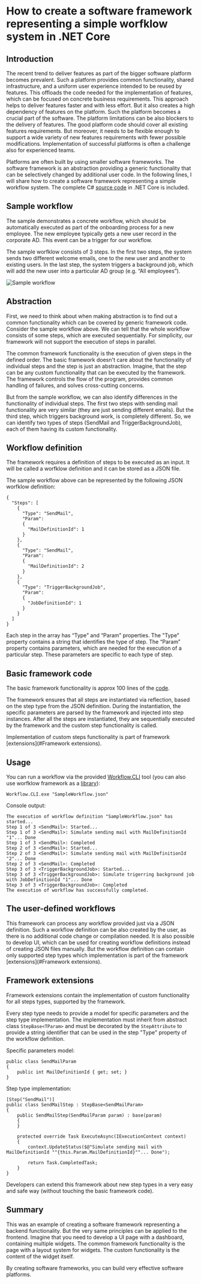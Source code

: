 # How to create a software framework representing a simple worfklow system in .NET Core

## Introduction

The recent trend to deliver features as part of the bigger software platform becomes prevalent. Such a platform provides common functionality, shared infrastructure, and a uniform user experience intended to be reused by features. This offloads the code needed for the implementation of features, which can be focused on concrete business requirements. This approach helps to deliver features faster and with less effort. But it also creates a high dependency of features on the platform. Such the platform becomes a crucial part of the software. The platform limitations can be also blockers to the delivery of features. The good platform code should cover all existing features requirements. But moreover, it needs to be flexible enough to support a wide variety of new features requirements with fewer possible modifications. Implementation of successful platforms is often a challenge also for experienced teams.

Platforms are often built by using smaller software frameworks. The software framework is an abstraction providing a generic functionality that can be selectively changed by additional user code. In the following lines, I will share how to create a software framework representing a simple workflow system. The complete C# [source code](Source) in .NET Core is included.

## Sample workflow
The sample demonstrates a concrete workflow, which should be automatically executed as part of the onboarding process for a new employee. The new employee typically gets a new user record in the corporate AD. This event can be a trigger for our workflow.

The sample worfklow consists of 3 steps. In the first two steps, the system sends two different welcome emails, one to the new user and another to existing users. In the last step, the system triggers a background job, which will add the new user into a particular AD group (e.g. “All employees”).

![Sample workflow](assets/images/SampleWorkflow.png)

## Abstraction
First, we need to think about when making abstraction is to find out a common functionality which can be covered by generic framework code. Consider the sample workflow above. We can tell that the whole workflow consists of some steps, which are executed sequentially. For simplicity, our framework will not support the execution of steps in parallel.

The common framework functionality is the execution of given steps in the defined order. The basic framework doesn't care about the functionality of individual steps and the step is just an abstraction. Imagine, that the step can be any custom functionality that can be executed by the framework. The framework controls the flow of the program, provides common handling of failures, and solves cross-cutting concerns.

But from the sample workflow, we can also identify differences in the functionality of individual steps. The first two steps with sending mail functionality are very similar (they are just sending different emails). But the third step, which triggers background work, is completely different. So, we can identify two types of steps (SendMail and TriggerBackgroundJob), each of them having its custom functionality.

## Workflow definition
The framework requires a definition of steps to be executed as an input. It will be called a worfklow definition and it can be stored as a JSON file.

The sample workflow above can be represented by the following JSON worfklow definition:

```
{
  "Steps": [
    {
      "Type": "SendMail",
      "Param":
      {
        "MailDefinitionId": 1
      }
    },
    {
      "Type": "SendMail",
      "Param":
      {
        "MailDefinitionId": 2
      }
    },
    {
      "Type": "TriggerBackgroundJob",
      "Param":
      {
        "JobDefinitionId": 1
      }
    }
  ]
}
```

Each step in the array has “Type” and “Param” properties. The "Type" property contains a string that identifies the type of step. The “Param” property contains parameters, which are needed for the execution of a particular step. These parameters are specific to each type of step.

## Basic framework code
The basic framework functionality is approx 100 lines of the [code](Source/Workflow.Framework/Workflow.cs).

The framework ensures that all steps are instantiated via reflection, based on the step type from the JSON definition. During the instantiation, the specific parameters are parsed by the framework and injected into step instances. After all the steps are instantiated, they are sequentially executed by the framework and the custom step functionality is called.

Implementation of custom steps functionality is part of framework [extensions](#Framework extensions).

## Usage

You can run a workflow via the provided [Workflow.CLI](Source/Workflow.CLI) tool (you can also use worfklow framework as a [library](Source/Workflow.Framework)):
```
Workflow.CLI.exe "SampleWorkflow.json"
```

Console output:
```
The execution of workflow definition "SampleWorkflow.json" has started...
Step 1 of 3 <SendMail>: Started...
Step 1 of 3 <SendMail>: Simulate sending mail with MailDefinitionId "1"... Done
Step 1 of 3 <SendMail>: Completed
Step 2 of 3 <SendMail>: Started...
Step 2 of 3 <SendMail>: Simulate sending mail with MailDefinitionId "2"... Done
Step 2 of 3 <SendMail>: Completed
Step 3 of 3 <TriggerBackgroundJob>: Started...
Step 3 of 3 <TriggerBackgroundJob>: Simulate trigerring background job with JobDefinitionId "1"... Done
Step 3 of 3 <TriggerBackgroundJob>: Completed
The execution of workflow has successfully completed.
```

## The user-defined workflows
This framework can process any workflow provided just via a JSON definition. Such a workflow definition can be also created by the user, as there is no additional code change or compilation needed. It is also possible to develop UI, which can be used for creating workflow definitions instead of creating JSON files manually. But the workflow definition can contain only supported step types which implementation is part of the framework [extensions](#Framework extensions).

## Framework extensions
Framework extensions contain the implementation of custom functionality for all steps types, supported by the framework.

Every step type needs to provide a model for specific parameters and the step type implementation. The implementation must inherit from abstract class `StepBase<TParam>` and must be decorated by the `StepAttribute` to provide a string identifier that can be used in the step "Type" property of the workflow definition.

Specific parameters model:

```
public class SendMailParam
{
    public int MailDefinitionId { get; set; }
}
```

Step type implementation:
```
[Step("SendMail")]
public class SendMailStep : StepBase<SendMailParam>
{
    public SendMailStep(SendMailParam param) : base(param) 
    {
    }

    protected override Task ExecuteAsync(IExecutionContext context)
    {
        context.UpdateStatus($@"Simulate sending mail with MailDefinitionId ""{this.Param.MailDefinitionId}""... Done");

        return Task.CompletedTask;
    }
}
```

Developers can extend this framework about new step types in a very easy and safe way (without touching the basic framework code).

## Summary

This was an example of creating a software framework representing a backend functionality. But the very same principles can be applied to the frontend. Imagine that you need to develop a UI page with a dashboard, containing multiple widgets. The common framework functionality is the page with a layout system for widgets. The custom functionality is the content of the widget itself.

By creating software frameworks, you can build very effective software platforms.